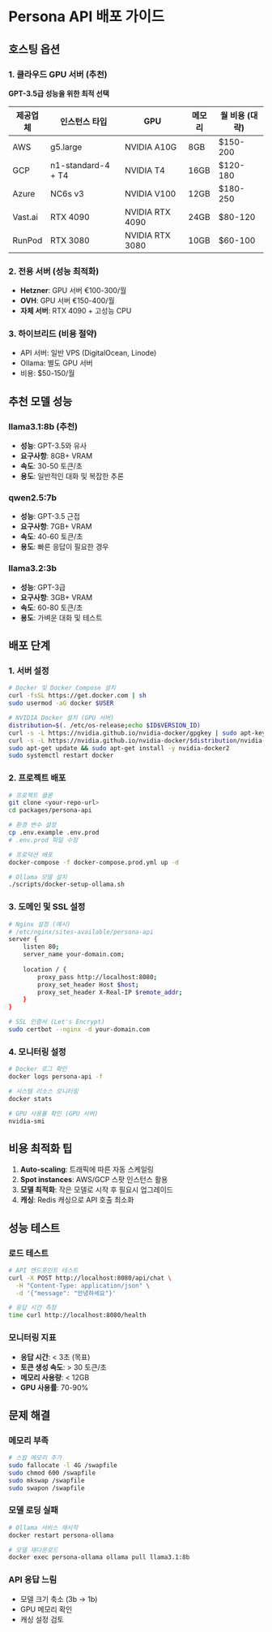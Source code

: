 # Persona API 배포 가이드

## 호스팅 옵션

### 1. 클라우드 GPU 서버 (추천)
**GPT-3.5급 성능을 위한 최적 선택**

| 제공업체 | 인스턴스 타입 | GPU | 메모리 | 월 비용 (대략) |
|----------|---------------|-----|--------|---------------|
| AWS | g5.large | NVIDIA A10G | 8GB | $150-200 |
| GCP | n1-standard-4 + T4 | NVIDIA T4 | 16GB | $120-180 |
| Azure | NC6s v3 | NVIDIA V100 | 12GB | $180-250 |
| Vast.ai | RTX 4090 | NVIDIA RTX 4090 | 24GB | $80-120 |
| RunPod | RTX 3080 | NVIDIA RTX 3080 | 10GB | $60-100 |

### 2. 전용 서버 (성능 최적화)
- **Hetzner**: GPU 서버 €100-300/월
- **OVH**: GPU 서버 €150-400/월
- **자체 서버**: RTX 4090 + 고성능 CPU

### 3. 하이브리드 (비용 절약)
- API 서버: 일반 VPS (DigitalOcean, Linode)
- Ollama: 별도 GPU 서버
- 비용: $50-150/월

## 추천 모델 성능

### llama3.1:8b (추천)
- **성능**: GPT-3.5와 유사
- **요구사항**: 8GB+ VRAM
- **속도**: 30-50 토큰/초
- **용도**: 일반적인 대화 및 복잡한 추론

### qwen2.5:7b
- **성능**: GPT-3.5 근접
- **요구사항**: 7GB+ VRAM  
- **속도**: 40-60 토큰/초
- **용도**: 빠른 응답이 필요한 경우

### llama3.2:3b
- **성능**: GPT-3급
- **요구사항**: 3GB+ VRAM
- **속도**: 60-80 토큰/초
- **용도**: 가벼운 대화 및 테스트

## 배포 단계

### 1. 서버 설정
```bash
# Docker 및 Docker Compose 설치
curl -fsSL https://get.docker.com | sh
sudo usermod -aG docker $USER

# NVIDIA Docker 설치 (GPU 서버)
distribution=$(. /etc/os-release;echo $ID$VERSION_ID)
curl -s -L https://nvidia.github.io/nvidia-docker/gpgkey | sudo apt-key add -
curl -s -L https://nvidia.github.io/nvidia-docker/$distribution/nvidia-docker.list | sudo tee /etc/apt/sources.list.d/nvidia-docker.list
sudo apt-get update && sudo apt-get install -y nvidia-docker2
sudo systemctl restart docker
```

### 2. 프로젝트 배포
```bash
# 프로젝트 클론
git clone <your-repo-url>
cd packages/persona-api

# 환경 변수 설정
cp .env.example .env.prod
# .env.prod 파일 수정

# 프로덕션 배포
docker-compose -f docker-compose.prod.yml up -d

# Ollama 모델 설치
./scripts/docker-setup-ollama.sh
```

### 3. 도메인 및 SSL 설정
```bash
# Nginx 설정 (예시)
# /etc/nginx/sites-available/persona-api
server {
    listen 80;
    server_name your-domain.com;
    
    location / {
        proxy_pass http://localhost:8080;
        proxy_set_header Host $host;
        proxy_set_header X-Real-IP $remote_addr;
    }
}

# SSL 인증서 (Let's Encrypt)
sudo certbot --nginx -d your-domain.com
```

### 4. 모니터링 설정
```bash
# Docker 로그 확인
docker logs persona-api -f

# 시스템 리소스 모니터링
docker stats

# GPU 사용률 확인 (GPU 서버)
nvidia-smi
```

## 비용 최적화 팁

1. **Auto-scaling**: 트래픽에 따른 자동 스케일링
2. **Spot instances**: AWS/GCP 스팟 인스턴스 활용
3. **모델 최적화**: 작은 모델로 시작 후 필요시 업그레이드
4. **캐싱**: Redis 캐싱으로 API 호출 최소화

## 성능 테스트

### 로드 테스트
```bash
# API 엔드포인트 테스트
curl -X POST http://localhost:8080/api/chat \
  -H "Content-Type: application/json" \
  -d '{"message": "안녕하세요"}'

# 응답 시간 측정
time curl http://localhost:8080/health
```

### 모니터링 지표
- **응답 시간**: < 3초 (목표)
- **토큰 생성 속도**: > 30 토큰/초
- **메모리 사용량**: < 12GB
- **GPU 사용률**: 70-90%

## 문제 해결

### 메모리 부족
```bash
# 스왑 메모리 추가
sudo fallocate -l 4G /swapfile
sudo chmod 600 /swapfile
sudo mkswap /swapfile
sudo swapon /swapfile
```

### 모델 로딩 실패
```bash
# Ollama 서비스 재시작
docker restart persona-ollama

# 모델 재다운로드
docker exec persona-ollama ollama pull llama3.1:8b
```

### API 응답 느림
- 모델 크기 축소 (3b → 1b)
- GPU 메모리 확인
- 캐싱 설정 검토